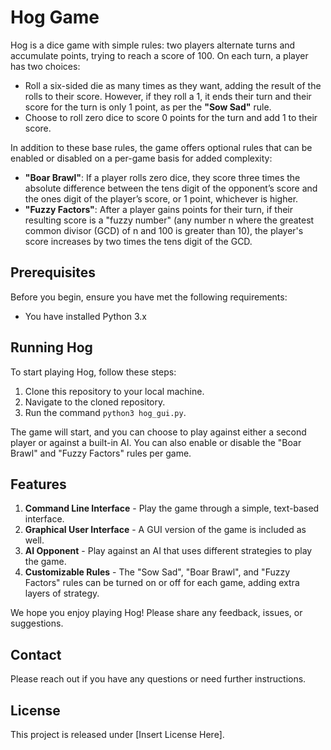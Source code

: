 # Hog Game 

Hog is a dice game with simple rules: two players alternate turns and accumulate points, trying to reach a score of 100. On each turn, a player has two choices:

- Roll a six-sided die as many times as they want, adding the result of the rolls to their score. However, if they roll a 1, it ends their turn and their score for the turn is only 1 point, as per the **"Sow Sad"** rule.
- Choose to roll zero dice to score 0 points for the turn and add 1 to their score.

In addition to these base rules, the game offers optional rules that can be enabled or disabled on a per-game basis for added complexity:

- **"Boar Brawl"**: If a player rolls zero dice, they score three times the absolute difference between the tens digit of the opponent’s score and the ones digit of the player’s score, or 1 point, whichever is higher.
- **"Fuzzy Factors"**: After a player gains points for their turn, if their resulting score is a "fuzzy number" (any number n where the greatest common divisor (GCD) of n and 100 is greater than 10), the player's score increases by two times the tens digit of the GCD.

## Prerequisites

Before you begin, ensure you have met the following requirements:

- You have installed Python 3.x

## Running Hog

To start playing Hog, follow these steps:

1. Clone this repository to your local machine.
2. Navigate to the cloned repository.
3. Run the command `python3 hog_gui.py`.

The game will start, and you can choose to play against either a second player or against a built-in AI. You can also enable or disable the "Boar Brawl" and "Fuzzy Factors" rules per game.

## Features

1. **Command Line Interface** - Play the game through a simple, text-based interface.
2. **Graphical User Interface** - A GUI version of the game is included as well.
3. **AI Opponent** - Play against an AI that uses different strategies to play the game.
4. **Customizable Rules** - The "Sow Sad", "Boar Brawl", and "Fuzzy Factors" rules can be turned on or off for each game, adding extra layers of strategy.

We hope you enjoy playing Hog! Please share any feedback, issues, or suggestions.

## Contact

Please reach out if you have any questions or need further instructions.

## License

This project is released under [Insert License Here].
